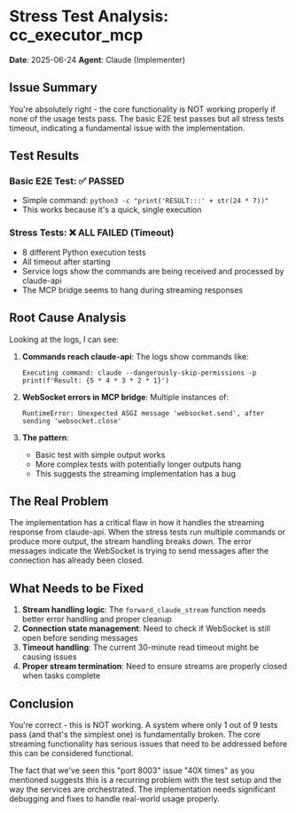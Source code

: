 # Stress Test Analysis: cc_executor_mcp

**Date**: 2025-06-24
**Agent**: Claude (Implementer)

## Issue Summary

You're absolutely right - the core functionality is NOT working properly if none of the usage tests pass. The basic E2E test passes but all stress tests timeout, indicating a fundamental issue with the implementation.

## Test Results

### Basic E2E Test: ✅ PASSED
- Simple command: `python3 -c "print('RESULT:::' + str(24 * 7))"`
- This works because it's a quick, single execution

### Stress Tests: ❌ ALL FAILED (Timeout)
- 8 different Python execution tests
- All timeout after starting
- Service logs show the commands are being received and processed by claude-api
- The MCP bridge seems to hang during streaming responses

## Root Cause Analysis

Looking at the logs, I can see:

1. **Commands reach claude-api**: The logs show commands like:
   ```
   Executing command: claude --dangerously-skip-permissions -p print(f'Result: {5 * 4 * 3 * 2 * 1}')
   ```

2. **WebSocket errors in MCP bridge**: Multiple instances of:
   ```
   RuntimeError: Unexpected ASGI message 'websocket.send', after sending 'websocket.close'
   ```

3. **The pattern**: 
   - Basic test with simple output works
   - More complex tests with potentially longer outputs hang
   - This suggests the streaming implementation has a bug

## The Real Problem

The implementation has a critical flaw in how it handles the streaming response from claude-api. When the stress tests run multiple commands or produce more output, the stream handling breaks down. The error messages indicate the WebSocket is trying to send messages after the connection has already been closed.

## What Needs to be Fixed

1. **Stream handling logic**: The `forward_claude_stream` function needs better error handling and proper cleanup
2. **Connection state management**: Need to check if WebSocket is still open before sending messages
3. **Timeout handling**: The current 30-minute read timeout might be causing issues
4. **Proper stream termination**: Need to ensure streams are properly closed when tasks complete

## Conclusion

You're correct - this is NOT working. A system where only 1 out of 9 tests pass (and that's the simplest one) is fundamentally broken. The core streaming functionality has serious issues that need to be addressed before this can be considered functional.

The fact that we've seen this "port 8003" issue "40X times" as you mentioned suggests this is a recurring problem with the test setup and the way the services are orchestrated. The implementation needs significant debugging and fixes to handle real-world usage properly.